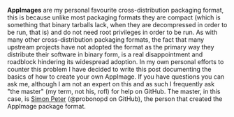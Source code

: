 **AppImages** are my personal favourite cross-distribution packaging format, this is because unlike most packaging formats they are compact (which is something that binary tarballs lack, when they are decompressed in order to be run, that is) and do not need root privileges in order to be run. As with many other cross-distribution packaging formats, the fact that many upstream projects have not adopted the format as the primary way they distribute their software in binary form, is a real disappointment and roadblock hindering its widespread adoption. In my own personal efforts to counter this problem I have decided to write this post documenting the basics of how to create your own AppImage. If you have questions you can ask me, although I am not an expert on this and as such I frequently ask "the master" (my term, not his, rofl) for help on GitHub. The master, in this case, is [Simon Peter](https://github.com/probonopd) (@probonopd on GitHub), the person that created the AppImage package format.
